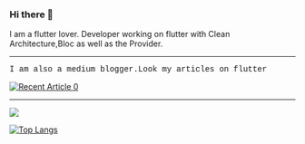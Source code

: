 ### Hi there 👋

I am a flutter lover. Developer working on flutter with Clean Architecture,Bloc as well as the Provider.

------------------------------------------------------------------------------------------------------------------------------------------------------------------

<p style = "font-family:courier,arial,helvetica;">
I am also a medium blogger.Look my articles on flutter</p>

<a target="_blank" href="https://github-readme-medium-recent-article.vercel.app/medium/@sahasuthpala/0"><img src="https://github-readme-medium-recent-article.vercel.app/medium/@sahasuthpala/0" alt="Recent Article 0"> 

------------------------------------------------------------------------------------------------------------------------------------------------------------------

<img align="center" src="https://github-readme-stats.vercel.app/api/top-langs/?username=@Dineth95&theme=jekyll-theme-cayman"/>

[![Top Langs](https://github-readme-stats.vercel.app/api/top-langs/?username=Dineth95)](https://github.com/Dineth95/github-readme-stats)


